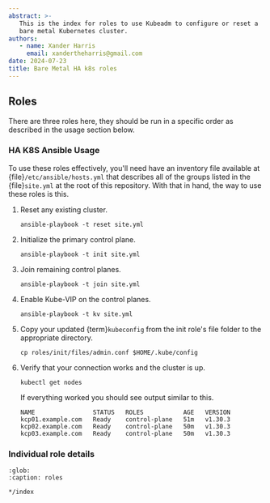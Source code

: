 ```yaml
---
abstract: >-
   This is the index for roles to use Kubeadm to configure or reset a
   bare metal Kubernetes cluster.
authors:
   - name: Xander Harris
     email: xandertheharris@gmail.com
date: 2024-07-23
title: Bare Metal HA k8s roles
---
```


## Roles

There are three roles here, they should be run in a specific order as described
in the usage section below.

### HA K8S Ansible Usage

To use these roles effectively, you'll need have an inventory file available
at {file}`/etc/ansible/hosts.yml` that describes all of the groups listed
in the {file}`site.yml` at the root of this repository. With that in hand,
the way to use these roles is this.

1. Reset any existing cluster.

   ```{code-block} shell
   ansible-playbook -t reset site.yml
   ```

2. Initialize the primary control plane.

   ```{code-block} shell
   ansible-playbook -t init site.yml
   ```

3. Join remaining control planes.

   ```{code-block} shell
   ansible-playbook -t join site.yml
   ```

4. Enable Kube-VIP on the control planes.

   ```{code-block} shell
   ansible-playbook -t kv site.yml
   ```

5. Copy your updated {term}`kubeconfig` from the init role's file folder to
   the appropriate directory.

   ```{code-block} shell
   cp roles/init/files/admin.conf $HOME/.kube/config
   ```

6. Verify that your connection works and the cluster is up.

   ```{code-block} shell
   kubectl get nodes
   ```

   If everything worked you should see output similar to this.

   ```{code-block} shell
   NAME                STATUS   ROLES           AGE   VERSION
   kcp01.example.com   Ready    control-plane   51m   v1.30.3
   kcp02.example.com   Ready    control-plane   50m   v1.30.3
   kcp03.example.com   Ready    control-plane   50m   v1.30.3
   ```

### Individual role details

```{toctree}
:glob:
:caption: roles

*/index
```

```{index} roles init
```

```{index} roles; join
```

```{index} roles; reset
```

